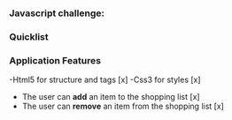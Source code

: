 ### Javascript challenge:

### Quicklist

### Application Features

-Html5 for structure and tags [x]
-Css3 for styles [x]

- The user can **add** an item to the shopping list [x]
- The user can **remove** an item from the shopping list [x]
